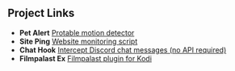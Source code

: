 Project Links
-

* **Pet Alert** [Protable motion detector](https://github.com/seizu/PetAlert)
* **Site Ping** [Website monitoring script](https://github.com/seizu/siteping)
* **Chat Hook** [Intercept Discord chat messages (no API required)](https://github.com/seizu/chatHook)
* **Filmpalast Ex** [Filmpalast plugin for Kodi](https://github.com/seizu/plugin.video.filmpalast.ex)
